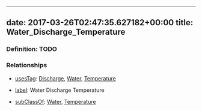 
---
date: 2017-03-26T02:47:35.627182+00:00
title: Water_Discharge_Temperature
---
### Definition: TODO

### Relationships

* [usesTag](https://brickschema.org/schema/1.0/BrickFrame#usesTag): [Discharge](https://brickschema.org/schema/1.0/BrickTag#Discharge), [Water](https://brickschema.org/schema/1.0/BrickTag#Water), [Temperature](https://brickschema.org/schema/1.0/BrickTag#Temperature)

* [label](http://www.w3.org/2000/01/rdf-schema#label): Water Discharge Temperature

* [subClassOf](http://www.w3.org/2000/01/rdf-schema#subClassOf): [Water](https://brickschema.org/schema/1.0/Brick#Water), [Temperature](https://brickschema.org/schema/1.0/Brick#Temperature)
